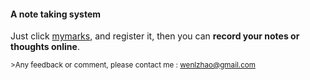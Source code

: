 #### A note taking system

Just click [mymarks](http://insightmarks.herokuapp.com), and register it, 
then you can **record your notes or thoughts online**.

<sub>>Any feedback or comment, please contact me : wenlzhao@gmail.com </sub>

